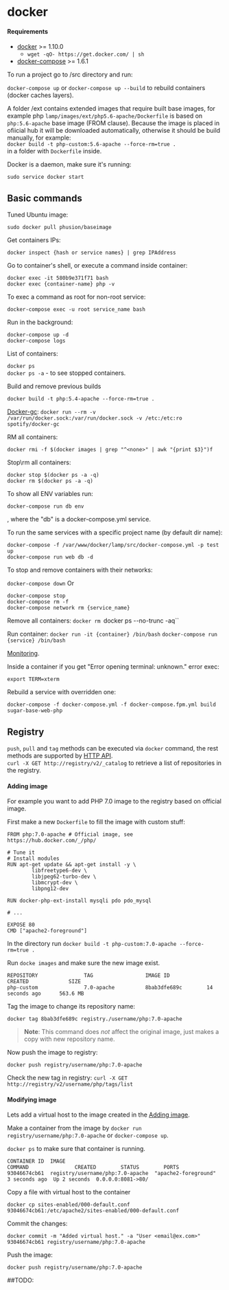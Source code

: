 docker
======

#### Requirements
* [docker](https://docs.docker.com/) >= 1.10.0
  * `wget -qO- https://get.docker.com/ | sh`
* [docker-compose](https://docs.docker.com/compose/) >= 1.6.1

To run a project go to <project>/src directory and run:

`docker-compose up` or `docker-compose up --build` to rebuild containers (docker caches layers).

A folder <project>/ext contains extended images that require built base images,
for example php `lamp/images/ext/php5.6-apache/Dockerfile` is based on `php:5.6-apache` base image (FROM clause).
Because the image is placed in ofiicial hub it will be downloaded automatically, otherwise it should be build manually, for example:  
`docker build -t php-custom:5.6-apache --force-rm=true .`  
in a folder with `Dockerfile` inside.

Docker is a daemon, make sure it's running:

`sudo service docker start`

## Basic commands
Tuned Ubuntu image:

`sudo docker pull phusion/baseimage`

Get containers IPs:

`docker inspect {hash or service names} | grep IPAddress`

Go to container's shell, or execute a command inside container:

`docker exec -it 580b9e371f71 bash`  
`docker exec {container-name} php -v`

To exec a command as root for non-root service:

`docker-compose exec -u root service_name bash`

Run in the background:

`docker-compose up -d`  
`docker-compose logs`

List of containers:

`docker ps`  
`docker ps -a` - to see stopped containers.

Build and remove previous builds

`docker build -t php:5.4-apache --force-rm=true .`

[Docker-gc](https://github.com/spotify/docker-gc): `docker run --rm -v /var/run/docker.sock:/var/run/docker.sock -v /etc:/etc:ro spotify/docker-gc`

RM all <none> containers:

`docker rmi -f $(docker images | grep "^<none>" | awk "{print $3}")f`

Stop\rm all containers:

`docker stop $(docker ps -a -q)`  
`docker rm $(docker ps -a -q)`

To show all ENV variables run:

`docker-compose run db env`

, where the "db" is a docker-compose.yml service.

To run the same services with a specific project name (by default dir name):

`docker-compose -f /var/www/docker/lamp/src/docker-compose.yml -p test up`  
`docker-compose run web db -d`

To stop and remove containers with their networks:

`docker-compose down`
Or

`docker-compose stop`  
`docker-compose rm -f`  
`docker-compose network rm {service_name}`

Remove all containers:
`docker rm `docker ps --no-trunc -aq``

Run container:
`docker run -it {container} /bin/bash`
`docker-compose run {service} /bin/bash`

[Monitoring](http://www.weave.works/products/weave-scope/).

Inside a container if you get "Error opening terminal: unknown." error exec:

`export TERM=xterm`

Rebuild a service with overridden one:

`docker-compose -f docker-compose.yml -f docker-compose.fpm.yml build sugar-base-web-php`

## Registry
`push`, `pull` and `tag` methods can be executed via `docker` command, the rest methods are supported by [HTTP API](https://docs.docker.com/registry/spec/api/).  
`curl -X GET http://registry/v2/_catalog` to retrieve a list of repositories in the registry.

#### Adding image
For example you want to add PHP 7.0 image to the registry based on official image.

First make a new `Dockerfile` to fill the image with custom stuff:
```
FROM php:7.0-apache # Official image, see https://hub.docker.com/_/php/

# Tune it
# Install modules
RUN apt-get update && apt-get install -y \
        libfreetype6-dev \
        libjpeg62-turbo-dev \
        libmcrypt-dev \
        libpng12-dev

RUN docker-php-ext-install mysqli pdo pdo_mysql

# ...

EXPOSE 80
CMD ["apache2-foreground"]
```

In the directory run `docker build -t php-custom:7.0-apache --force-rm=true .`

Run `docke images` and make sure the new image exist.
```
REPOSITORY               TAG                 IMAGE ID            CREATED             SIZE
php-custom               7.0-apache          8bab3dfe689c        14 seconds ago      563.6 MB
```

Tag the image to change its repository name:

`docker tag 8bab3dfe689c registry./username/php:7.0-apache`

> **Note**: This command does *not* affect the original image, just makes a copy with new repository name.

Now push the image to registry:

`docker push registry/username/php:7.0-apache`

Check the new tag in registry:
`curl -X GET http://registry/v2/username/php/tags/list`

#### Modifying image
Lets add a virtual host to the image created in the [Adding image](#adding-image).

Make a container from the image by `docker run registry/username/php:7.0-apache` or `docker-compose up`.

`docker ps` to make sure that container is running.
```
CONTAINER ID  IMAGE                                                   COMMAND               CREATED        STATUS        PORTS 
93046674cb61  registry/username/php:7.0-apache  "apache2-foreground"  3 seconds ago  Up 2 seconds  0.0.0.0:8081->80/
```

Copy a file with virtual host to the container

`docker cp sites-enabled/000-default.conf 93046674cb61:/etc/apache2/sites-enabled/000-default.conf`

Commit the changes:

`docker commit -m "Added virtual host." -a "User <email@ex.com>" 93046674cb61 registry/username/php:7.0-apache`

Push the image:

`docker push registry/username/php:7.0-apache`

##TODO:
